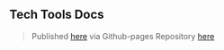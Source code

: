 ## Tech Tools Docs

> Published [here](https://citlali-trigos-raczkowski.github.io/tech-tools/) via Github-pages
> Repository [here](https://github.com/citlali-trigos-raczkowski/tech-tools)
